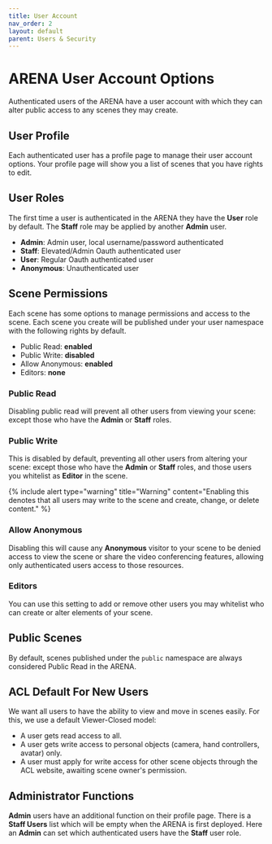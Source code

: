 ```yaml
---
title: User Account
nav_order: 2
layout: default
parent: Users & Security
---
```


# ARENA User Account Options

Authenticated users of the ARENA have a user account with which they can alter public access to any scenes they may create.

## User Profile

Each authenticated user has a profile page to manage their user account options. Your profile page will show you a list of scenes that you have rights to edit.

<!-- image profile link nav bar -->
<!-- image profile link scene -->
<!-- image profile list -->

## User Roles

The first time a user is authenticated in the ARENA they have the **User** role by default. The **Staff** role may be applied by another **Admin** user.

- **Admin**: Admin user, local username/password authenticated
- **Staff**: Elevated/Admin Oauth authenticated user
- **User**: Regular Oauth authenticated user
- **Anonymous**: Unauthenticated user

## Scene Permissions

Each scene has some options to manage permissions and access to the scene. Each scene you create will be published under your user namespace with the following rights by default.

- Public Read: **enabled**
- Public Write: **disabled**
- Allow Anonymous: **enabled**
- Editors: **none**

<!-- image permissions edit -->

### Public Read

Disabling public read will prevent all other users from viewing your scene: except those who have the **Admin** or **Staff** roles.

### Public Write

This is disabled by default, preventing all other users from altering your scene: except those who have the **Admin** or **Staff** roles, and those users you whitelist as **Editor** in the scene.

{% include alert type="warning" title="Warning" content="Enabling this denotes that all users may write to the scene and create, change, or delete content." %}

### Allow Anonymous

Disabling this will cause any **Anonymous** visitor to your scene to be denied access to view the scene or share the video conferencing features, allowing only authenticated users access to those resources.

### Editors

You can use this setting to add or remove other users you may whitelist who can create or alter elements of your scene.

## Public Scenes

By default, scenes published under the `public` namespace are always considered Public Read in the ARENA.

## ACL Default For New Users

We want all users to have the ability to view and move in scenes easily. For this, we use a default Viewer-Closed model:

- A user gets read access to all.
- A user gets write access to personal objects (camera, hand controllers, avatar) only.
- A user must apply for write access for other scene objects through the ACL website, awaiting scene owner's permission.

## Administrator Functions

**Admin** users have an additional function on their profile page. There is a **Staff Users** list which will be empty when the ARENA is first deployed. Here an **Admin** can set which authenticated users have the **Staff** user role.
